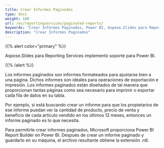 ```yaml
---
title: Crear Informes Paginados
type: docs
weight: 100
url: /es/reportingservices/paginated-reports/
keywords: "Crear Informes Paginados, Power BI, Aspose.Slides para Reporting Services"
description: "Crear Informes Paginados"
---
```


{{% alert color="primary" %}} 

Aspose.Slides para Reporting Services implementó soporte para Power BI. 

{{% /alert %}} 

Los informes paginados son informes formateados para ajustarse bien a una página. Dichos informes son ideales para operaciones de exportación e impresión. Los informes paginados están diseñados de tal manera que proporcionan tantas páginas como sea necesario para imprimir o exportar cada fila de datos en su tabla. 

Por ejemplo, si está buscando crear un informe para que los propietarios de ese informe puedan ver la cantidad de producto, precio de venta y beneficio de cada artículo vendido en los últimos 12 meses, entonces un informe paginado es lo que necesita. 

Para permitirle crear informes paginados, Microsoft proporciona Power BI Report Builder en Power BI. Después de crear un informe paginado y guardarlo en su máquina, el archivo resultante obtiene la extensión .rdl.